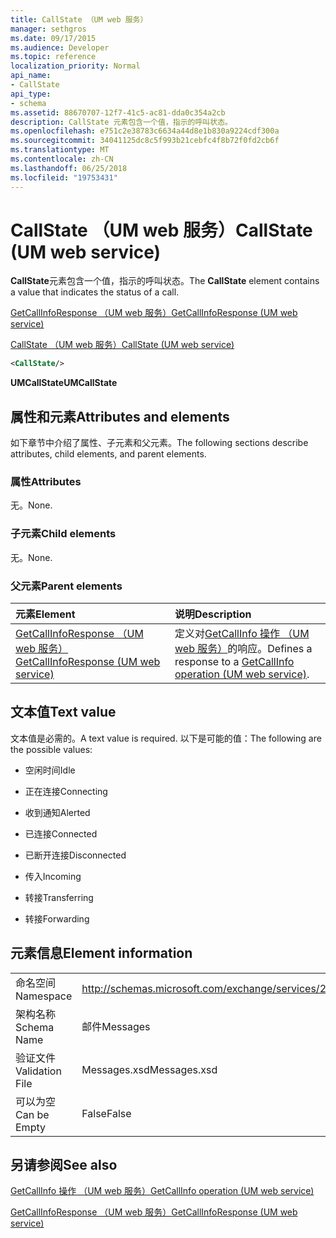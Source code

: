 ```yaml
---
title: CallState （UM web 服务）
manager: sethgros
ms.date: 09/17/2015
ms.audience: Developer
ms.topic: reference
localization_priority: Normal
api_name:
- CallState
api_type:
- schema
ms.assetid: 88670707-12f7-41c5-ac81-dda0c354a2cb
description: CallState 元素包含一个值，指示的呼叫状态。
ms.openlocfilehash: e751c2e38783c6634a44d8e1b830a9224cdf300a
ms.sourcegitcommit: 34041125dc8c5f993b21cebfc4f8b72f0fd2cb6f
ms.translationtype: MT
ms.contentlocale: zh-CN
ms.lasthandoff: 06/25/2018
ms.locfileid: "19753431"
---
```

# <a name="callstate-um-web-service"></a><span data-ttu-id="c4724-103">CallState （UM web 服务）</span><span class="sxs-lookup"><span data-stu-id="c4724-103">CallState (UM web service)</span></span>

<span data-ttu-id="c4724-104">**CallState**元素包含一个值，指示的呼叫状态。</span><span class="sxs-lookup"><span data-stu-id="c4724-104">The **CallState** element contains a value that indicates the status of a call.</span></span> 
  
[<span data-ttu-id="c4724-105">GetCallInfoResponse （UM web 服务）</span><span class="sxs-lookup"><span data-stu-id="c4724-105">GetCallInfoResponse (UM web service)</span></span>](getcallinforesponse-um-web-service.md)
  
[<span data-ttu-id="c4724-106">CallState （UM web 服务）</span><span class="sxs-lookup"><span data-stu-id="c4724-106">CallState (UM web service)</span></span>](callstate-um-web-service.md)
  
```xml
<CallState/>
```

 <span data-ttu-id="c4724-107">**UMCallState**</span><span class="sxs-lookup"><span data-stu-id="c4724-107">**UMCallState**</span></span>
## <a name="attributes-and-elements"></a><span data-ttu-id="c4724-108">属性和元素</span><span class="sxs-lookup"><span data-stu-id="c4724-108">Attributes and elements</span></span>

<span data-ttu-id="c4724-109">如下章节中介绍了属性、子元素和父元素。</span><span class="sxs-lookup"><span data-stu-id="c4724-109">The following sections describe attributes, child elements, and parent elements.</span></span>
  
### <a name="attributes"></a><span data-ttu-id="c4724-110">属性</span><span class="sxs-lookup"><span data-stu-id="c4724-110">Attributes</span></span>

<span data-ttu-id="c4724-111">无。</span><span class="sxs-lookup"><span data-stu-id="c4724-111">None.</span></span>
  
### <a name="child-elements"></a><span data-ttu-id="c4724-112">子元素</span><span class="sxs-lookup"><span data-stu-id="c4724-112">Child elements</span></span>

<span data-ttu-id="c4724-113">无。</span><span class="sxs-lookup"><span data-stu-id="c4724-113">None.</span></span>
  
### <a name="parent-elements"></a><span data-ttu-id="c4724-114">父元素</span><span class="sxs-lookup"><span data-stu-id="c4724-114">Parent elements</span></span>

|<span data-ttu-id="c4724-115">**元素**</span><span class="sxs-lookup"><span data-stu-id="c4724-115">**Element**</span></span>|<span data-ttu-id="c4724-116">**说明**</span><span class="sxs-lookup"><span data-stu-id="c4724-116">**Description**</span></span>|
|:-----|:-----|
|[<span data-ttu-id="c4724-117">GetCallInfoResponse （UM web 服务）</span><span class="sxs-lookup"><span data-stu-id="c4724-117">GetCallInfoResponse (UM web service)</span></span>](getcallinforesponse-um-web-service.md) <br/> |<span data-ttu-id="c4724-118">定义对[GetCallInfo 操作 （UM web 服务）](getcallinfo-operation-um-web-service.md)的响应。</span><span class="sxs-lookup"><span data-stu-id="c4724-118">Defines a response to a [GetCallInfo operation (UM web service)](getcallinfo-operation-um-web-service.md).</span></span>  <br/> |
   
## <a name="text-value"></a><span data-ttu-id="c4724-119">文本值</span><span class="sxs-lookup"><span data-stu-id="c4724-119">Text value</span></span>

<span data-ttu-id="c4724-120">文本值是必需的。</span><span class="sxs-lookup"><span data-stu-id="c4724-120">A text value is required.</span></span> <span data-ttu-id="c4724-121">以下是可能的值：</span><span class="sxs-lookup"><span data-stu-id="c4724-121">The following are the possible values:</span></span>
  
- <span data-ttu-id="c4724-122">空闲时间</span><span class="sxs-lookup"><span data-stu-id="c4724-122">Idle</span></span>
    
- <span data-ttu-id="c4724-123">正在连接</span><span class="sxs-lookup"><span data-stu-id="c4724-123">Connecting</span></span>
    
- <span data-ttu-id="c4724-124">收到通知</span><span class="sxs-lookup"><span data-stu-id="c4724-124">Alerted</span></span>
    
- <span data-ttu-id="c4724-125">已连接</span><span class="sxs-lookup"><span data-stu-id="c4724-125">Connected</span></span>
    
- <span data-ttu-id="c4724-126">已断开连接</span><span class="sxs-lookup"><span data-stu-id="c4724-126">Disconnected</span></span>
    
- <span data-ttu-id="c4724-127">传入</span><span class="sxs-lookup"><span data-stu-id="c4724-127">Incoming</span></span>
    
- <span data-ttu-id="c4724-128">转接</span><span class="sxs-lookup"><span data-stu-id="c4724-128">Transferring</span></span>
    
- <span data-ttu-id="c4724-129">转接</span><span class="sxs-lookup"><span data-stu-id="c4724-129">Forwarding</span></span>
    
## <a name="element-information"></a><span data-ttu-id="c4724-130">元素信息</span><span class="sxs-lookup"><span data-stu-id="c4724-130">Element information</span></span>

|||
|:-----|:-----|
|<span data-ttu-id="c4724-131">命名空间</span><span class="sxs-lookup"><span data-stu-id="c4724-131">Namespace</span></span>  <br/> |http://schemas.microsoft.com/exchange/services/2006/message  <br/> |
|<span data-ttu-id="c4724-132">架构名称</span><span class="sxs-lookup"><span data-stu-id="c4724-132">Schema Name</span></span>  <br/> |<span data-ttu-id="c4724-133">邮件</span><span class="sxs-lookup"><span data-stu-id="c4724-133">Messages</span></span>  <br/> |
|<span data-ttu-id="c4724-134">验证文件</span><span class="sxs-lookup"><span data-stu-id="c4724-134">Validation File</span></span>  <br/> |<span data-ttu-id="c4724-135">Messages.xsd</span><span class="sxs-lookup"><span data-stu-id="c4724-135">Messages.xsd</span></span>  <br/> |
|<span data-ttu-id="c4724-136">可以为空</span><span class="sxs-lookup"><span data-stu-id="c4724-136">Can be Empty</span></span>  <br/> |<span data-ttu-id="c4724-137">False</span><span class="sxs-lookup"><span data-stu-id="c4724-137">False</span></span>  <br/> |
   
## <a name="see-also"></a><span data-ttu-id="c4724-138">另请参阅</span><span class="sxs-lookup"><span data-stu-id="c4724-138">See also</span></span>



[<span data-ttu-id="c4724-139">GetCallInfo 操作 （UM web 服务）</span><span class="sxs-lookup"><span data-stu-id="c4724-139">GetCallInfo operation (UM web service)</span></span>](getcallinfo-operation-um-web-service.md)
  
[<span data-ttu-id="c4724-140">GetCallInfoResponse （UM web 服务）</span><span class="sxs-lookup"><span data-stu-id="c4724-140">GetCallInfoResponse (UM web service)</span></span>](getcallinforesponse-um-web-service.md)


